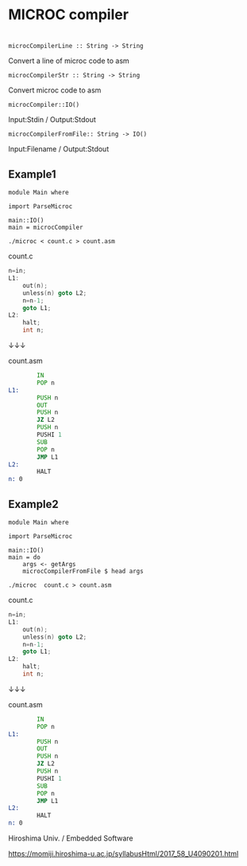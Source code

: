 # MICROC compiler

#

`microcCompilerLine :: String -> String`

Convert a line of microc code to asm

`microcCompilerStr :: String -> String`

Convert microc code to asm

`microcCompiler::IO()`

Input:Stdin / Output:Stdout

`microcCompilerFromFile:: String -> IO()`

Input:Filename / Output:Stdout

## Example1

```haskell:microc
module Main where

import ParseMicroc

main::IO()
main = microcCompiler
```

`./microc < count.c > count.asm`

count.c
``` c : count.c
n=in;
L1:
    out(n);
    unless(n) goto L2;
    n=n-1;
    goto L1;
L2:
    halt;
    int n;
```

↓↓↓

count.asm
``` assembly:count.asm
        IN
        POP n
L1:
        PUSH n
        OUT
        PUSH n
        JZ L2
        PUSH n
        PUSHI 1
        SUB
        POP n
        JMP L1
L2:
        HALT
n: 0
```

## Example2

```haskell:microc
module Main where

import ParseMicroc

main::IO()
main = do
    args <- getArgs
    microcCompilerFromFile $ head args
```

`./microc  count.c > count.asm`

count.c
``` c : count.c
n=in;
L1:
    out(n);
    unless(n) goto L2;
    n=n-1;
    goto L1;
L2:
    halt;
    int n;
```

↓↓↓

count.asm
``` assembly:count.asm
        IN
        POP n
L1:
        PUSH n
        OUT
        PUSH n
        JZ L2
        PUSH n
        PUSHI 1
        SUB
        POP n
        JMP L1
L2:
        HALT
n: 0
```


Hiroshima Univ. / Embedded Software

https://momiji.hiroshima-u.ac.jp/syllabusHtml/2017_58_U4090201.html
